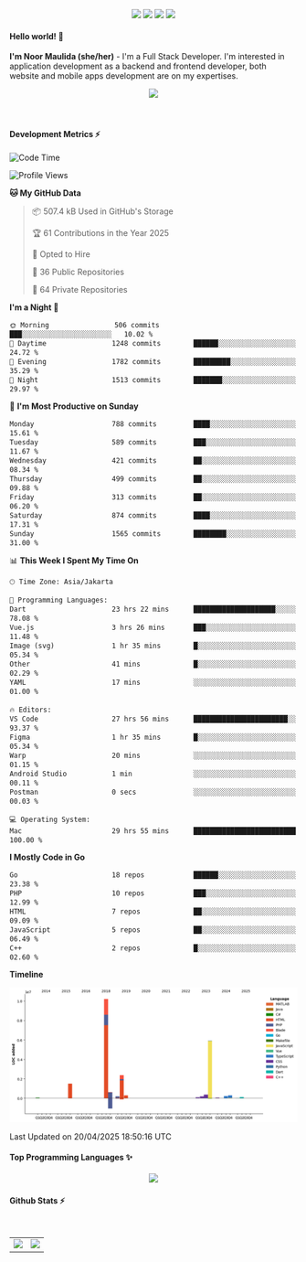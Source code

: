 <p align="center">
  <img src="https://dev.discordprofiles.me/badge/status/814439552055771206?simple=true">
  <img src="https://dev.discordprofiles.me/badge/playing/814439552055771206">
  <img src="https://dev.discordprofiles.me/badge/vscode/814439552055771206">
  <img src="https://dev.discordprofiles.me/badge/spotify/814439552055771206">
</p>

#### Hello world! 👋
**I'm Noor Maulida (she/her)** - I'm a Full Stack Developer. I'm interested in application development as a backend and frontend developer, both website and mobile apps development are on my expertises.

<p align="center">
  <img src="https://skillicons.dev/icons?i=go,laravel,nodejs,vue,react,flutter,python,mongodb,docker,aws,gcp" />
</p>
<br>

#### Development Metrics ⚡
<!--START_SECTION:waka-->
![Code Time](http://img.shields.io/badge/Code%20Time-920%20hrs%2045%20mins-blue)

![Profile Views](http://img.shields.io/badge/Profile%20Views-0-blue)

**🐱 My GitHub Data** 

> 📦 507.4 kB Used in GitHub's Storage 
 > 
> 🏆 61 Contributions in the Year 2025
 > 
> 💼 Opted to Hire
 > 
> 📜 36 Public Repositories 
 > 
> 🔑 64 Private Repositories 
 > 
**I'm a Night 🦉** 

```text
🌞 Morning                506 commits         ███░░░░░░░░░░░░░░░░░░░░░░   10.02 % 
🌆 Daytime                1248 commits        ██████░░░░░░░░░░░░░░░░░░░   24.72 % 
🌃 Evening                1782 commits        █████████░░░░░░░░░░░░░░░░   35.29 % 
🌙 Night                  1513 commits        ███████░░░░░░░░░░░░░░░░░░   29.97 % 
```
📅 **I'm Most Productive on Sunday** 

```text
Monday                   788 commits         ████░░░░░░░░░░░░░░░░░░░░░   15.61 % 
Tuesday                  589 commits         ███░░░░░░░░░░░░░░░░░░░░░░   11.67 % 
Wednesday                421 commits         ██░░░░░░░░░░░░░░░░░░░░░░░   08.34 % 
Thursday                 499 commits         ██░░░░░░░░░░░░░░░░░░░░░░░   09.88 % 
Friday                   313 commits         ██░░░░░░░░░░░░░░░░░░░░░░░   06.20 % 
Saturday                 874 commits         ████░░░░░░░░░░░░░░░░░░░░░   17.31 % 
Sunday                   1565 commits        ████████░░░░░░░░░░░░░░░░░   31.00 % 
```


📊 **This Week I Spent My Time On** 

```text
🕑︎ Time Zone: Asia/Jakarta

💬 Programming Languages: 
Dart                     23 hrs 22 mins      ████████████████████░░░░░   78.08 % 
Vue.js                   3 hrs 26 mins       ███░░░░░░░░░░░░░░░░░░░░░░   11.48 % 
Image (svg)              1 hr 35 mins        █░░░░░░░░░░░░░░░░░░░░░░░░   05.34 % 
Other                    41 mins             █░░░░░░░░░░░░░░░░░░░░░░░░   02.29 % 
YAML                     17 mins             ░░░░░░░░░░░░░░░░░░░░░░░░░   01.00 % 

🔥 Editors: 
VS Code                  27 hrs 56 mins      ███████████████████████░░   93.37 % 
Figma                    1 hr 35 mins        █░░░░░░░░░░░░░░░░░░░░░░░░   05.34 % 
Warp                     20 mins             ░░░░░░░░░░░░░░░░░░░░░░░░░   01.15 % 
Android Studio           1 min               ░░░░░░░░░░░░░░░░░░░░░░░░░   00.11 % 
Postman                  0 secs              ░░░░░░░░░░░░░░░░░░░░░░░░░   00.03 % 

💻 Operating System: 
Mac                      29 hrs 55 mins      █████████████████████████   100.00 % 
```

**I Mostly Code in Go** 

```text
Go                       18 repos            ██████░░░░░░░░░░░░░░░░░░░   23.38 % 
PHP                      10 repos            ███░░░░░░░░░░░░░░░░░░░░░░   12.99 % 
HTML                     7 repos             ██░░░░░░░░░░░░░░░░░░░░░░░   09.09 % 
JavaScript               5 repos             ██░░░░░░░░░░░░░░░░░░░░░░░   06.49 % 
C++                      2 repos             █░░░░░░░░░░░░░░░░░░░░░░░░   02.60 % 
```



**Timeline**

![Lines of Code chart](https://raw.githubusercontent.com/noormaulida/noormaulida/main/assets/bar_graph.png)


 Last Updated on 20/04/2025 18:50:16 UTC
<!--END_SECTION:waka-->

#### Top Programming Languages ✨
<p align="center">
  <img src="https://api.githubtrends.io/user/svg/noormaulida/langs?time_range=one_year&include_private=true&compact=true&theme=dark" />
</p>

#### Github Stats ⚡
<p align="center">
  <table>
    <tr>
      <td>
        <img src="https://github-readme-streak-stats.herokuapp.com?user=noormaulida&theme=react&hide_border=true&mode=weekly" height="180" />
      </td>
      <td>
        <img src="https://github-readme-stats.vercel.app/api?username=noormaulida&theme=react&count_private=true&hide_border=true&line_height=20" height="180"/>
      </td>
    </tr>
</p>
<br>
